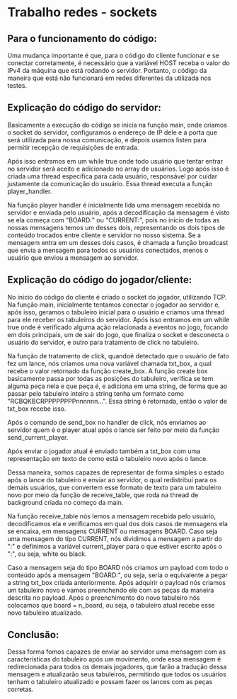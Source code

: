 # Trabalho redes - sockets

## Para o funcionamento do código:
Uma mudança importante é que, para o código do cliente funcionar e se conectar corretamente, é necessário que a variável HOST receba o valor do IPv4 da máquina que está rodando o servidor. Portanto, o código da maneira que está não funcionará em redes diferentes da utilizada nos testes.

## Explicação do código do servidor:
Basicamente a execução do código se inicia na função main, onde criamos o socket do servidor, configuramos o endereço de IP dele e a porta que será utilizada para nossa comunicação, e depois usamos listen para permitir recepção de requisições de entrada.

Após isso entramos em um while true onde todo usuário que tentar entrar no servidor será aceito e adicionado no array de usuários. Logo após isso é criada uma thread específica para cada usuário, responsável por cuidar justamente da comunicação do usuário. Essa thread executa a função player_handler.

Na função player handler é inicialmente lida uma mensagem recebida no servidor e enviada pelo usuário, após a decodificação da mensagem é visto se ela começa com "BOARD:" ou "CURRENT:", pois no inicio de todas as nossas mensagens temos um desses dois, representando os dois tipos de conteúdo trocados entre cliente e servidor no nosso sistema. Se a mensagem entra em um desses dois casos, é chamada a função broadcast que envia a mensagem para todos os usuários conectados, menos o usuário que enviou a mensagem ao servidor. 

## Explicação do código do jogador/cliente:
No inicio do código do cliente é criado o socket do jogador, utilizando TCP. Na função main, inicialmente tentamos conectar o jogador ao servidor e, após isso, geramos o tabuleiro inicial para o usuário e criamos uma thread para ele receber os tabuleiros do servidor. Após isso entramos em um while true onde é verificado alguma ação relacionada a eventos no jogo, focando em dois principais, um de sair do jogo, que finaliza o socket e desconecta o usuário do servidor, e outro para tratamento de click no tabuleiro.

Na função de tratamento de click, quandoé detectado que o usuário de fato fez um lance, nós criamos uma nova variável chamada txt_box, a qual recebe o valor retornado da função create_box. A função create box basicamente passa por todas as posições do tabuleiro, verifica se tem alguma peça nela e que peça é, e adiciona em uma string, de forma que ao passar pelo tabuleiro inteiro a string tenha um formato como "RCBQKBCRPPPPPPPPnnnnnn...". Essa string é retornada, então o valor de txt_box recebe isso.

Após o comando de send_box no handler de click, nós enviamos ao servidor quem é o player atual após o lance ser feito por meio da função send_current_player.

Após enviar o jogador atual é enviado também a txt_box com uma representação em texto de como está o tabuleiro novo após o lance.

Dessa maneira, somos capazes de representar de forma simples o estado após o lance do tabuleiro e enviar ao servidor, o qual redistribui para os demais usuários, que convertem esse formato de texto para um tabuleiro novo por meio da função de receive_table, que roda na thread de background criada no começo da main.

Na função receive_table nós lemos a mensagem recebida pelo usuário, decodificamos ela e verificamos em qual dos dois casos de mensagens ela se encaixa, em mensagens CURRENT ou mensagens BOARD. Caso seja uma mensagem do tipo CURRENT, nós dividimos a mensagem a partir do ":" e definimos a variável current_player para o que estiver escrito após o ":", ou seja, white ou black.

Caso a mensagem seja do tipo BOARD nós criamos um payload com todo o conteúdo após a mensagem "BOARD:", ou seja, seria o equivalente a pegar a string txt_box criada anteriormente. Após adquirir o payload nós criamos um tabuleiro novo e vamos preenchendo ele com as peças da maneira descrita no payload. Após o preenchimento do novo tabuleiro nós colocamos que board = n_board, ou seja, o tabuleiro atual recebe esse novo tabuleiro atualizado.

## Conclusão:
Dessa forma fomos capazes de enviar ao servidor uma mensagem com as características do tabuleiro após um movimento, onde essa mensagem é redirecionada para todos os demais jogadores, que farão a tradução dessa mensagem e atualizarão seus tabuleiros, permitindo que todos os usuários tenham o tabuleiro atualizado e possam fazer os lances com as peças corretas.


